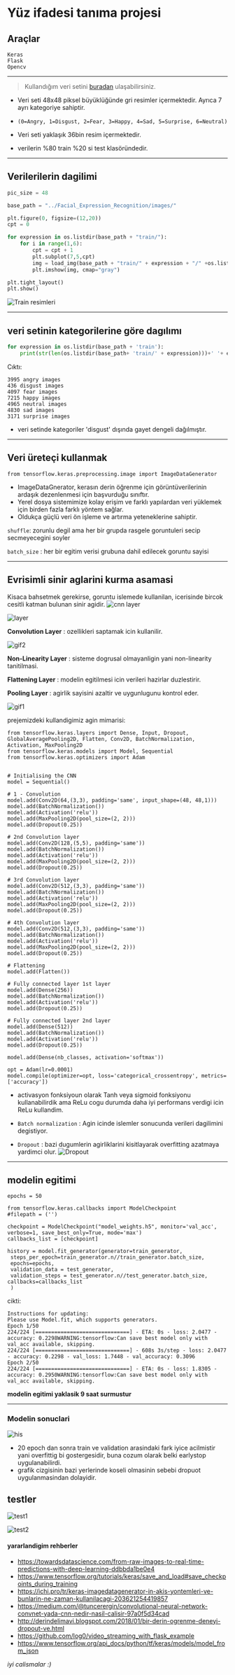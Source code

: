 # Yüz ifadesi tanıma projesi
## Araçlar
```
Keras
Flask
Opencv
```
<!-- 
[comment]: <>  <p float="center">
[comment]: <>  <div> <img align="" width="150" height="150" src="https://github.com/HasanBeratSoke/Facial_Expression_Recognition/blob/main/git-foto/keras.png"> </div>

[comment]: <> <img align="" width="150" height="150" src="https://github.com/HasanBeratSoke/Facial_Expression_Recognition/blob/main/git-foto/flask.png">

[comment]: <> <img align="" width="150" height="150" src="https://github.com/HasanBeratSoke/Facial_Expression_Recognition/blob/main/git-foto/opencv.png">
[comment]: <> </p>

-->





---  

 > Kullandığım veri setini [buradan](https://www.kaggle.com/msambare/fer2013) ulaşabilirsiniz.

* Veri seti 48x48 piksel büyüklüğünde gri resimler içermektedir. Ayrıca 7 ayrı kategoriye sahiptir. 
* `(0=Angry, 1=Disgust, 2=Fear, 3=Happy, 4=Sad, 5=Surprise, 6=Neutral)`

* Veri seti yaklaşık 36bin resim içermektedir.

- verilerin %80 train %20 si test klasöründedir.

---

## Verilerilerin dagilimi 
```python
pic_size = 48

base_path = "../Facial_Expression_Recognition/images/"

plt.figure(0, figsize=(12,20))
cpt = 0

for expression in os.listdir(base_path + "train/"):
    for i in range(1,6):
        cpt = cpt + 1
        plt.subplot(7,5,cpt)
        img = load_img(base_path + "train/" + expression + "/" +os.listdir(base_path + "train/" + expression)[i], target_size=(pic_size, pic_size))
        plt.imshow(img, cmap="gray")

plt.tight_layout()
plt.show()
```
![Train resimleri](https://github.com/HasanBeratSoke/Facial_Expression_Recognition/blob/main/git-foto/Train%20resimleri.png)

---
## veri setinin kategorilerine göre dagılımı

```Python
for expression in os.listdir(base_path + 'train'):
    print(str(len(os.listdir(base_path+ 'train/' + expression)))+' '+ expression+' images')
```
Cıktı:
```
3995 angry images
436 disgust images
4097 fear images
7215 happy images
4965 neutral images
4830 sad images
3171 surprise images
```
* veri setinde kategoriler 'disgust' dışında gayet dengeli dağılmıştır.

---

## Veri üreteçi kullanmak

`from tensorflow.keras.preprocessing.image import ImageDataGenerator`

- ImageDataGnerator, kerasın derin öğrenme için görüntüverilerinin ardaşık dezenlenmesi için başvurduğu sınıftır.
- Yerel dosya sistemimize kolay erişim ve farklı yapılardan veri yüklemek için birden fazla farklı yöntem sağlar.
- Oldukça güçlü veri ön işleme ve artırma yeteneklerine sahiptir.

`shuffle`: zorunlu degil ama her bir grupda rasgele goruntuleri secip secmeyecegini soyler

`batch_size` : her bir egitim verisi grubuna dahil edilecek goruntu sayisi

---

## Evrisimli sinir aglarini kurma asamasi
Kisaca bahsetmek gerekirse, 
goruntu islemede kullanilan, icerisinde bircok cesitli katman bulunan sinir agidir.
![cnn layer](https://github.com/HasanBeratSoke/Facial_Expression_Recognition/blob/main/git-foto/cnn%20layer.png)

![layer](https://github.com/HasanBeratSoke/Facial_Expression_Recognition/blob/main/git-foto/layers.png)


**Convolution Layer** : ozellikleri saptamak icin kullanilir.

![gif2](https://github.com/HasanBeratSoke/Facial_Expression_Recognition/blob/main/git-foto/gif2.gif)

**Non-Linearity Layer** : sisteme dogrusal olmayanligin yani non-linearity tanitilmasi.


**Flattening Layer** : modelin egitilmesi icin verileri hazirlar duzlestirir. 


**Pooling Layer** : agirlik sayisini azaltir ve uygunlugunu kontrol eder.

![gif1](https://github.com/HasanBeratSoke/Facial_Expression_Recognition/blob/main/git-foto/gif1.gif)

prejemizdeki kullandigimiz agin mimarisi:

```
from tensorflow.keras.layers import Dense, Input, Dropout, GlobalAveragePooling2D, Flatten, Conv2D, BatchNormalization, Activation, MaxPooling2D
from tensorflow.keras.models import Model, Sequential
from tensorflow.keras.optimizers import Adam


# Initialising the CNN
model = Sequential()

# 1 - Convolution
model.add(Conv2D(64,(3,3), padding='same', input_shape=(48, 48,1)))
model.add(BatchNormalization())
model.add(Activation('relu'))
model.add(MaxPooling2D(pool_size=(2, 2)))
model.add(Dropout(0.25))

# 2nd Convolution layer
model.add(Conv2D(128,(5,5), padding='same'))
model.add(BatchNormalization())
model.add(Activation('relu'))
model.add(MaxPooling2D(pool_size=(2, 2)))
model.add(Dropout(0.25))

# 3rd Convolution layer
model.add(Conv2D(512,(3,3), padding='same'))
model.add(BatchNormalization())
model.add(Activation('relu'))
model.add(MaxPooling2D(pool_size=(2, 2)))
model.add(Dropout(0.25))

# 4th Convolution layer
model.add(Conv2D(512,(3,3), padding='same'))
model.add(BatchNormalization())
model.add(Activation('relu'))
model.add(MaxPooling2D(pool_size=(2, 2)))
model.add(Dropout(0.25))

# Flattening
model.add(Flatten())

# Fully connected layer 1st layer
model.add(Dense(256))
model.add(BatchNormalization())
model.add(Activation('relu'))
model.add(Dropout(0.25))

# Fully connected layer 2nd layer
model.add(Dense(512))
model.add(BatchNormalization())
model.add(Activation('relu'))
model.add(Dropout(0.25))

model.add(Dense(nb_classes, activation='softmax'))

opt = Adam(lr=0.0001)
model.compile(optimizer=opt, loss='categorical_crossentropy', metrics=['accuracy'])
```
- activasyon fonksiyoun olarak Tanh veya sigmoid fonksiyonu kullanabilirdik ama ReLu cogu durumda daha iyi performans verdigi icin ReLu kullandim.

- `Batch normalization` : Agin icinde islemler sonucunda verileri dagilimini degistiyor.


- `Dropout` : bazi dugumlerin agirliklarini kisitlayarak overfitting azatmaya yardimci olur.
![Dropout](https://github.com/HasanBeratSoke/Facial_Expression_Recognition/blob/main/git-foto/Droput.jpg)

---

## modelin egitimi
```
epochs = 50

from tensorflow.keras.callbacks import ModelCheckpoint
#filepath = ('')

checkpoint = ModelCheckpoint("model_weights.h5", monitor='val_acc', verbose=1, save_best_only=True, mode='max')
callbacks_list = [checkpoint]
```

```
history = model.fit_generator(generator=train_generator,
 steps_per_epoch=train_generator.n//train_generator.batch_size,
 epochs=epochs,
 validation_data = test_generator,
 validation_steps = test_generator.n//test_generator.batch_size,  callbacks=callbacks_list
 )
 ```

cikti:

```WARNING:tensorflow:From <ipython-input-24-5e7a18b22159>:1: Model.fit_generator (from tensorflow.python.keras.engine.training) is deprecated and will be removed in a future version.
Instructions for updating:
Please use Model.fit, which supports generators.
Epoch 1/50
224/224 [==============================] - ETA: 0s - loss: 2.0477 - accuracy: 0.2298WARNING:tensorflow:Can save best model only with val_acc available, skipping.
224/224 [==============================] - 608s 3s/step - loss: 2.0477 - accuracy: 0.2298 - val_loss: 1.7448 - val_accuracy: 0.3096
Epoch 2/50
224/224 [==============================] - ETA: 0s - loss: 1.8305 - accuracy: 0.2950WARNING:tensorflow:Can save best model only with val_acc available, skipping.
```


**modelin egitimi yaklasik 9 saat surmustur**

---

### Modelin sonuclari

![his](https://github.com/HasanBeratSoke/Facial_Expression_Recognition/blob/main/git-foto/his.png)

* 20 epoch dan sonra train ve validation arasindaki fark iyice acilmistir yani overfittig bi gostergesidir, buna cozum olarak belki earlystop uygulanabilirdi. 
* grafik cizgisinin bazi yerlerinde koseli olmasinin sebebi dropuot uygulanmasindan dolayidir.

## testler

![test1](https://github.com/HasanBeratSoke/Facial_Expression_Recognition/blob/main/git-foto/test1.png)


![test2](https://github.com/HasanBeratSoke/Facial_Expression_Recognition/blob/main/git-foto/test2.png)



#### yararlandigim rehberler
- https://towardsdatascience.com/from-raw-images-to-real-time-predictions-with-deep-learning-ddbbda1be0e4
- https://www.tensorflow.org/tutorials/keras/save_and_load#save_checkpoints_during_training
- https://ichi.pro/tr/keras-imagedatagenerator-in-akis-yontemleri-ve-bunlarin-ne-zaman-kullanilacagi-203621254419857
- https://medium.com/@tuncerergin/convolutional-neural-network-convnet-yada-cnn-nedir-nasil-calisir-97a0f5d34cad
- http://derindelimavi.blogspot.com/2018/01/bir-derin-ogrenme-deneyi-dropout-ve.html
- https://github.com/log0/video_streaming_with_flask_example
- https://www.tensorflow.org/api_docs/python/tf/keras/models/model_from_json


*iyi calismalar :)*

